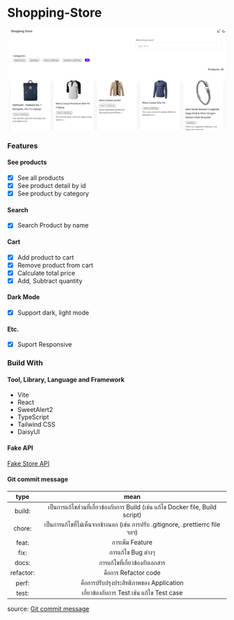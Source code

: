 # Shopping-Store
![desktop-screenshots](https://github.com/aomsk/shopping-store/blob/develop/src/assets/screenshots/desktop-screenshots.png?raw=true)

### Features

#### See products

- [x] See all products
- [x] See product detail by id
- [x] See product by category

#### Search

- [x] Search Product by name

#### Cart

- [x] Add product to cart
- [x] Remove product from cart
- [x] Calculate total price
- [x] Add, Subtract quantity

#### Dark Mode

- [x] Support dark, light mode

#### Etc.

- [x] Suport Responsive

### Build With

#### Tool, Library, Language and Framework

- Vite
- React
- SweetAlert2
- TypeScript
- Tailwind CSS
- DaisyUI

#### Fake API

[Fake Store API](https://fakestoreapi.com/)

#### Git commit message
|    type   |                                   mean                                  |
|:---------:|:-----------------------------------------------------------------------:|
| build:    | เป็นการแก้ไขส่วนที่เกี่ยวข้องกับการ Build (เช่น แก้ไข Docker file, Build script)   |
| chore:    | เป็นการแก้ไขที่ไม่เห็นจากข้างนอก (เช่น การปรับ .gitignore, .prettierrc file ฯลฯ) |
| feat:     | การเพิ่ม Feature                                                          |
| fix:      | การแก้ไข Bug ต่างๆ                                                        |
| docs:     | การแก้ไขที่เกี่ยวข้องกับเอกสาร                                                 |
| refactor: | คือการ Refactor code                                                     |
| perf:     | คือการปรับปรุงประสิทธิภาพของ Application                                     |
| test:     | เกี่ยวข้องกับการ Test เช่น แก้ไข Test case                                    |

source: [Git commit message](https://thiti.dev/blog/63/)
